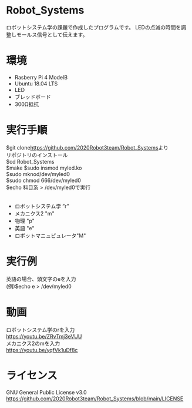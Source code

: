 # Robot_Systems
ロボットシステム学の課題で作成したプログラムです。
LEDの点滅の時間を調整しモールス信号として伝えます。
# 環境
- Rasberry Pi 4 ModelB
- Ubuntu 18.04 LTS
- LED
- ブレッドボード
- 300Ω抵抗　

# 実行手順
$git clone<https://github.com/2020Robot3team/Robot_Systems>より <br>
リポジトリのインストール <br>
$cd Robot_Systems <br>
$make
$sudo insmod myled.ko <br>
$sudo mknod/dev/myled0 <br>
$sudo chmod 666/dev/myled0 <br>
$echo 科目系 > /dev/myled0で実行 <br>
    <br>
- ロボットシステム学 ”r”
- メカニクス2 "m"
- 物理 "p"
- 英語 "e"
- ロボットマニュピュレータ"M"
# 実行例
英語の場合、頭文字のeを入力　<br>
(例)$echo e > /dev/myled0
# 動画
ロボットシステム学のrを入力　<br>
<https://youtu.be/ZRvTmj3eVUU><br>
メカニクス2のmを入力　<br>
<https://youtu.be/yqfVk1uDf8c>

# ライセンス
GNU General Public License v3.0
<https://github.com/2020Robot3team/Robot_Systems/blob/main/LICENSE>
